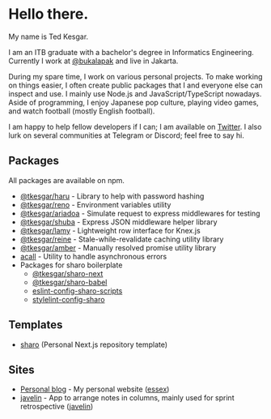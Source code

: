 # Hello there.

My name is Ted Kesgar.

I am an ITB graduate with a bachelor's degree in Informatics Engineering. Currently I work at [@bukalapak](https://github.com/bukalapak) and live in Jakarta.

During my spare time, I work on various personal projects. To make working on things easier, I often create public packages that I and everyone else can inspect and use. I mainly use Node.js and JavaScript/TypeScript nowadays. Aside of programming, I enjoy Japanese pop culture, playing video games, and watch football (mostly English football).

I am happy to help fellow developers if I can; I am available on [Twitter](https://twitter.com/tkesgar). I also lurk on several communities at Telegram or Discord; feel free to say hi.

## Packages

All packages are available on npm.

- [@tkesgar/haru](https://github.com/tkesgar/haru) - Library to help with password hashing
- [@tkesgar/reno](https://github.com/tkesgar/reno) - Environment variables utility
- [@tkesgar/ariadoa](https://github.com/tkesgar/ariadoa) - Simulate request to express middlewares for testing
- [@tkesgar/shuba](https://github.com/tkesgar/shuba) - Express JSON middleware helper library
- [@tkesgar/lamy](https://github.com/tkesgar/lamy) - Lightweight row interface for Knex.js
- [@tkesgar/reine](https://github.com/tkesgar/reine) - Stale-while-revalidate caching utility library
- [@tkesgar/amber](https://github.com/tkesgar/amber) - Manually resolved promise utility library
- [acall](https://github.com/tkesgar/acall) - Utility to handle asynchronous errors
- Packages for sharo boilerplate
  - [@tkesgar/sharo-next](https://github.com/tkesgar/sharo-packages/tree/lapin/packages/sharo-next)
  - [@tkesgar/sharo-babel](https://github.com/tkesgar/sharo-packages/tree/lapin/packages/sharo-babel)
  - [eslint-config-sharo-scripts](https://github.com/tkesgar/sharo-packages/tree/lapin/packages/eslint-config-sharo-scripts)
  - [stylelint-config-sharo](https://github.com/tkesgar/sharo-packages/tree/lapin/packages/stylelint-config-sharo)

## Templates

- [sharo](https://github.com/tkesgar/sharo) (Personal Next.js repository template)

## Sites

- [Personal blog](https://blog.tkesgar.space) - My personal website ([essex](https://github.com/tkesgar/essex))
- [javelin](https://javelin.vercel.app) - App to arrange notes in columns, mainly used for sprint retrospective ([javelin](https://github.com/tkesgar/javelin))
